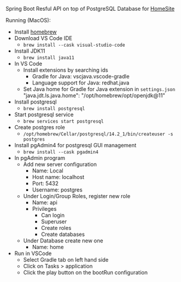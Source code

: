 Spring Boot Resful API on top of PostgreSQL Database for [HomeSite](https://github.com/jtodd819/homesite)

Running (MacOS):
- Install [homebrew](https://brew.sh)
- Download VS Code IDE
  - `brew install --cask visual-studio-code`
- Install JDK11
  - `brew install java11`
- In VS Code
  - Install extensions by searching ids
    - Gradle for Java: vscjava.vscode-gradle
    - Language support for Java: redhat.java
  - Set Java home for Gradle for Java extension in `settings.json`
     "java.jdt.ls.java.home": "/opt/homebrew/opt/openjdk@11"
- Install postgresql
  - `brew install postgresql`
- Start postgresql service
  - `brew services start postgresql`
- Create postgres role
  - `/opt/homebrew/Cellar/postgresql/14.2_1/bin/createuser -s postgres`
- Install pgAdmin4 for postgresql GUI management
  - `brew install --cask pgadmin4`
- In pgAdmin program
  - Add new server configuration
    - Name: Local
    - Host name: localhost
    - Port: 5432
    - Username: postgres
  - Under Login/Group Roles, register new role
    - Name: api
    - Privileges
      - Can login
      - Superuser
      - Create roles
      - Create databases
  - Under Database create new one
    - Name: home
- Run in VSCode
  - Select Gradle tab on left hand side
  - Click on Tasks > application
  - Click the play button on the bootRun configuration